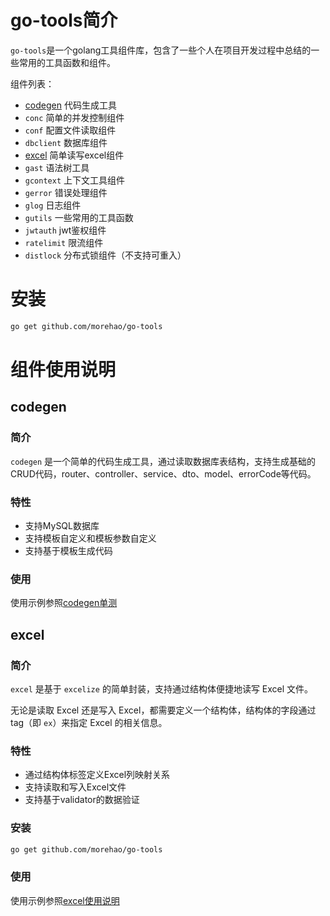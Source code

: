# go-tools简介
`go-tools`是一个golang工具组件库，包含了一些个人在项目开发过程中总结的一些常用的工具函数和组件。

组件列表：
- [codegen](#codegen) 代码生成工具
- `conc` 简单的并发控制组件
- `conf` 配置文件读取组件
- `dbclient` 数据库组件
- [excel](#excel) 简单读写excel组件
- `gast` 语法树工具
- `gcontext` 上下文工具组件
- `gerror` 错误处理组件
- `glog` 日志组件
- `gutils` 一些常用的工具函数
- `jwtauth` jwt鉴权组件
- `ratelimit` 限流组件
- `distlock` 分布式锁组件（不支持可重入）

# 安装
```bash
go get github.com/morehao/go-tools
```

# 组件使用说明

## codegen

### 简介
`codegen` 是一个简单的代码生成工具，通过读取数据库表结构，支持生成基础的CRUD代码，router、controller、service、dto、model、errorCode等代码。
### 特性
- 支持MySQL数据库
- 支持模板自定义和模板参数自定义
- 支持基于模板生成代码
### 使用
使用示例参照[codegen单测](codegen/gen_test.go)

## excel

### 简介
`excel` 是基于 `excelize` 的简单封装，支持通过结构体便捷地读写 Excel 文件。

无论是读取 Excel 还是写入 Excel，都需要定义一个结构体，结构体的字段通过 tag（即 `ex`）来指定 Excel 的相关信息。

### 特性
- 通过结构体标签定义Excel列映射关系
- 支持读取和写入Excel文件
- 支持基于validator的数据验证

### 安装

```bash
go get github.com/morehao/go-tools
```
### 使用
使用示例参照[excel使用说明](excel/README.md)
